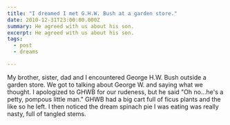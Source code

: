 ```yaml
---
title: "I dreamed I met G.H.W. Bush at a garden store."
date: 2010-12-31T23:00:00.000Z
summary: He agreed with us about his son.
excerpt: He agreed with us about his son.
tags:
  - post
  - dreams

---
```


My brother, sister, dad and I encountered George H.W. Bush outside a garden store. We got to talking about George W. and saying what we thought. I apologized to GHWB for our rudeness, but he said "Oh no...he's a petty, pompous little man." GHWB had a big cart full of ficus plants and the like so he left. I then noticed the dream spinach pie I was eating was really nasty, full of tangled stems.